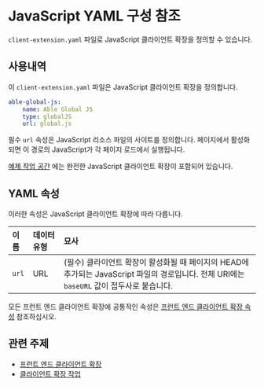 # JavaScript YAML 구성 참조

`client-extension.yaml` 파일로 JavaScript 클라이언트 확장을 정의할 수 있습니다.

## 사용내역

이 `client-extension.yaml` 파일은 JavaScript 클라이언트 확장을 정의합니다.

```yaml
able-global-js:
    name: Able Global JS
    type: globalJS
    url: global.js
```

필수 `url` 속성은 JavaScript 리소스 파일의 사이트를 정의합니다. 페이지에서 활성화되면 이 경로의 JavaScript가 각 페이지 로드에서 실행됩니다.

[예제 작업 공간](https://github.com/liferay/liferay-portal/tree/master/workspaces/liferay-sample-workspace/client-extensions/liferay-sample-global-js) 에는 완전한 JavaScript 클라이언트 확장이 포함되어 있습니다.

## YAML 속성

이러한 속성은 JavaScript 클라이언트 확장에 따라 다릅니다.

| 이름    | 데이터 유형 | 묘사                                                                                           |
|:----- |:------ |:-------------------------------------------------------------------------------------------- |
| `url` | URL    | (필수) 클라이언트 확장이 활성화될 때 페이지의 HEAD에 추가되는 JavaScript 파일의 경로입니다. 전체 URI에는 `baseURL` 값이 접두사로 붙습니다. |

모든 프런트 엔드 클라이언트 확장에 공통적인 속성은 [프런트 엔드 클라이언트 확장 속성](../front-end-client-extensions.md#front-end-client-extension-properties) 참조하십시오.

## 관련 주제

* [프런트 엔드 클라이언트 확장](../front-end-client-extensions.md)
* [클라이언트 확장 작업](../working-with-client-extensions.md)